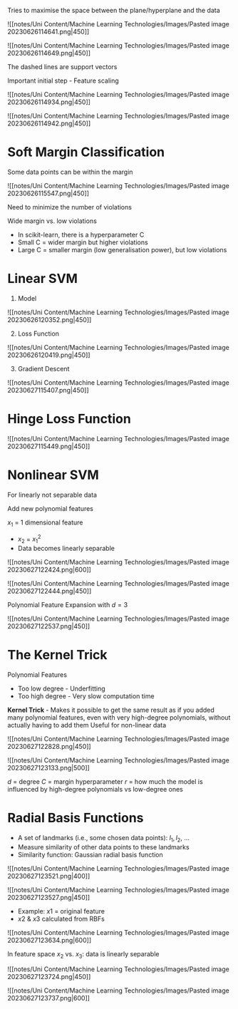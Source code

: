 Tries to maximise the space between the plane/hyperplane and the data

![[notes/Uni Content/Machine Learning Technologies/Images/Pasted image 20230626114641.png|450]]

![[notes/Uni Content/Machine Learning Technologies/Images/Pasted image 20230626114649.png|450]]

The dashed lines are support vectors

Important initial step - Feature scaling

![[notes/Uni Content/Machine Learning Technologies/Images/Pasted image 20230626114934.png|450]]

![[notes/Uni Content/Machine Learning Technologies/Images/Pasted image 20230626114942.png|450]]

# Soft Margin Classification

Some data points can be within the margin

![[notes/Uni Content/Machine Learning Technologies/Images/Pasted image 20230626115547.png|450]]

Need to minimize the number of violations

Wide margin vs. low violations
- In scikit-learn, there is a hyperparameter C
- Small C = wider margin but higher violations
- Large C = smaller margin (low generalisation power), but low violations

# Linear SVM

1. Model

![[notes/Uni Content/Machine Learning Technologies/Images/Pasted image 20230626120352.png|450]]

2. Loss Function

![[notes/Uni Content/Machine Learning Technologies/Images/Pasted image 20230626120419.png|450]]

3. Gradient Descent




![[notes/Uni Content/Machine Learning Technologies/Images/Pasted image 20230627115407.png|450]]

# Hinge Loss Function

![[notes/Uni Content/Machine Learning Technologies/Images/Pasted image 20230627115449.png|450]]

# Nonlinear SVM

For linearly not separable data

Add new polynomial features

$x_1$ = 1 dimensional feature
- $x_2$ = $x_1^2$
- Data becomes linearly separable

![[notes/Uni Content/Machine Learning Technologies/Images/Pasted image 20230627122424.png|600]]

![[notes/Uni Content/Machine Learning Technologies/Images/Pasted image 20230627122444.png|450]]

Polynomial Feature Expansion with $d=3$

![[notes/Uni Content/Machine Learning Technologies/Images/Pasted image 20230627122537.png|450]]

# The Kernel Trick

Polynomial Features
- Too low degree - Underfitting
- Too high degree - Very slow computation time

**Kernel Trick** - Makes it possible to get the same result as if you added many polynomial features, even with very high-degree polynomials, without actually having to add them
Useful for non-linear data

![[notes/Uni Content/Machine Learning Technologies/Images/Pasted image 20230627122828.png|450]]

![[notes/Uni Content/Machine Learning Technologies/Images/Pasted image 20230627123133.png|500]]

$d$ = degree
$C$ = margin hyperparameter
$r$ = how much the model is influenced by high-degree polynomials vs low-degree ones

# Radial Basis Functions

- A set of landmarks (i.e., some chosen data points): $l_1,l_2,$ ...
- Measure similarity of other data points to these landmarks
- Similarity function: Gaussian radial basis function

![[notes/Uni Content/Machine Learning Technologies/Images/Pasted image 20230627123521.png|400]]

![[notes/Uni Content/Machine Learning Technologies/Images/Pasted image 20230627123527.png|450]]

- Example: $x1$ = original feature
- $x2$ & $x3$ calculated from RBFs

![[notes/Uni Content/Machine Learning Technologies/Images/Pasted image 20230627123634.png|600]]

In feature space $x_2$ vs. $x_3$: data is linearly separable

![[notes/Uni Content/Machine Learning Technologies/Images/Pasted image 20230627123724.png|450]]

![[notes/Uni Content/Machine Learning Technologies/Images/Pasted image 20230627123737.png|600]]

